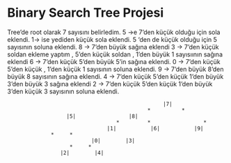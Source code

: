
# Binary Search Tree Projesi
Tree’de root olarak 7 sayısını belirledim. 
5 ->e 7’den küçük olduğu için sola eklendi.
1-> ise yediden küçük sola eklendi. 5 ‘den de küçük olduğu için 5 sayısının soluna eklendi.
8 -> 7’den büyük sağına eklendi
3 -> 7’den küçük soldan ekleme yaptım , 5’den küçük soldan , 1’den büyük 1 sayısıının sağına eklendi
6 -> 7’den küçük 5’den büyük 5’in sağına eklendi.
0 -> 7’den küçük 5’den küçük , 1’den küçük 1 sayısının soluna eklendi.
9 -> 7’den büyük 8’den büyük 8 sayısının sağına eklendi.
4 -> 7’den küçük 5’den küçük 1’den büyük 3’den büyük 3 sağına eklendi
2 -> 7’den küçük 5’den küçük 1’den büyük 3’den küçük 3 sayısının soluna eklendi.



                                                      |7|
                                                 *          *
					   |5|                 |8|
                                       *         *                 *
                                    |1|           |6|		    |9|
				  *     *
                               |0|        |3|
				        *     *
				     |2|        |4|
